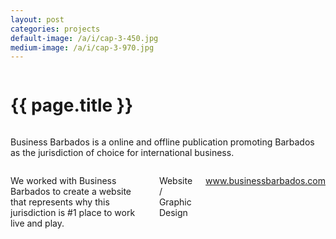 ```yaml
---
layout: post
categories: projects
default-image: /a/i/cap-3-450.jpg
medium-image: /a/i/cap-3-970.jpg
---
```

<div class="row">

  <div class="small-12 columns">
    <h1 class="project-title text-center">{{ page.title }}</h1>
  </div>

  <div class="small-12 medium-6 columns">
    <p class="lead">Business Barbados is a online and offline publication promoting Barbados as the jurisdiction of choice for international business.</p>
  </div>

  <div class="small-12 medium-6 columns">
    <p>We worked with Business Barbados to create a website that represents why this jurisdiction is #1 place to work live and play.</p>
    <p class="head-font">Website / Graphic Design</p>
    <p class="head-font"><a href="http://www.businessbarbados.com" target="_blank">www.businessbarbados.com</a></p>
  </div>

  <div class="small-12 columns">
    <p><img data-interchange="[{{ site.url }}/a/i/cap-3-450.jpg, (default)], [{{ site.url }}/a/i/cap-3-970.jpg, (medium)]"></p>
    <p><img data-interchange="[{{ site.url }}/a/i/cap-2-450.jpg, (default)], [{{ site.url }}/a/i/cap-2-970.jpg, (medium)]"></p>
    <p><img data-interchange="[{{ site.url }}/a/i/cap-1-450.jpg, (default)], [{{ site.url }}/a/i/cap-1-970.jpg, (medium)]"></p>
  </div>

</div>